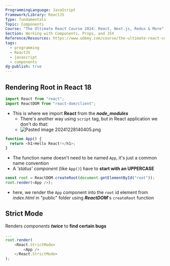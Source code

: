 ```yaml
---
ProgrammingLanguage: JavaScript
Framework/Library: ReactJS
Type: fundamentals
Topic: Components
Course: "The Ultimate React Course 2024: React, Next.js, Redux & More"
Section: Working with Components, Props, and JSX
Reference/Resources: https://www.udemy.com/course/the-ultimate-react-course/
tags:
  - programming
  - ReactJS
  - javascript
  - components
dg-publish: true
---
```

## Rendering Root in React 18
```js
import React from "react";
import ReactDOM from "react-dom/client";
```
- This is where we import __React__ from the ___node_modules___
	- There's another way using `script` tag, but in React application we don't do that:
	- ![Pasted image 20241228140405.png](/img/user/Misc/attachments/Pasted%20image%2020241228140405.png)

```js
function App() {
  return <h1>Hello React!</h1>;
}
```
- The function name doesn't need to be named `App`, it's just a common name convention
- A _'status' component_ (like `App()`) have to __start with an UPPERCASE__

```js
const root = ReactDOM.createRoot(document.getElementById("root"));
root.render(<App />);
```
- here, we render the `App` component into the `root` id element from _index.html_ in "public" folder using ___ReactDOM___'s `createRoot` function

## Strict Mode
Renders _components_ ___twice___ to __find certain bugs__
```js
...
root.render(
	<React.StrictMode>
		<App />
	</React.StrictMode>
);
```
